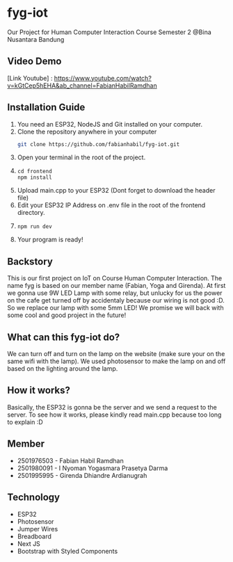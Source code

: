 # fyg-iot

Our Project for Human Computer Interaction Course Semester 2 @Bina Nusantara Bandung

## Video Demo
[Link Youtube] : https://www.youtube.com/watch?v=kGtCep5hEHA&ab_channel=FabianHabilRamdhan


## Installation Guide

1. You need an ESP32, NodeJS and Git installed on your computer.
2. Clone the repository anywhere in your computer
    ```sh
    git clone https://github.com/fabianhabil/fyg-iot.git
    ```
3. Open your terminal in the root of the project.
4. ```
   cd frontend
   npm install
   ```
5. Upload main.cpp to your ESP32 (Dont forget to download the header file)
6. Edit your ESP32 IP Address on .env file in the root of the frontend directory.
7. ```
   npm run dev
   ```
8. Your program is ready!


## Backstory

This is our first project on IoT on Course Human Computer Interaction. The name fyg is based on our member name (Fabian, Yoga and Girenda).
At first we gonna use 9W LED Lamp with some relay, but unlucky for us the power on the cafe get turned off by accidentaly because our wiring is not good :D.
So we replace our lamp with some 5mm LED!
We promise we will back with some cool and good project in the future!

## What can this fyg-iot do?

We can turn off and turn on the lamp on the website (make sure your on the same wifi with the lamp).
We used photosensor to make the lamp on and off based on the lighting around the lamp.

## How it works?

Basically, the ESP32 is gonna be the server and we send a request to the server. To see how it works, please kindly read main.cpp because too long to explain :D

## Member

-   2501976503 - Fabian Habil Ramdhan
-   2501980091 - I Nyoman Yogasmara Prasetya Darma
-   2501995995 - Girenda Dhiandre Ardianugrah

## Technology

-   ESP32
-   Photosensor
-   Jumper Wires
-   Breadboard
-   Next JS
-   Bootstrap with Styled Components
